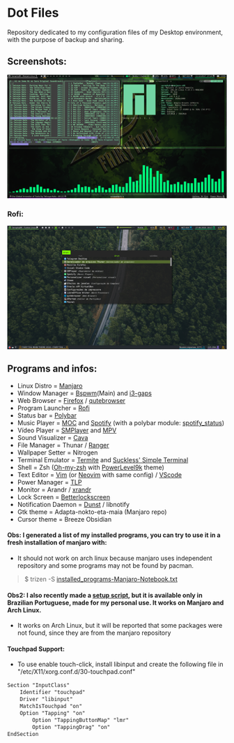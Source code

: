 # Dot Files
Repository dedicated to my configuration files of my Desktop environment, with the purpose of backup and sharing.

## Screenshots:

![Screenshot-1](Screenshots/Screenshot1.png)

### Rofi:

![Screenshot-2](Screenshots/Screenshot2.png)

## Programs and infos:
* Linux Distro =        [Manjaro](https://manjaro.org/)
* Window Manager =      [Bspwm](https://github.com/baskerville/bspwm)(Main) and [i3-gaps](https://github.com/Airblader/i3)
* Web Browser =         [Firefox](https://www.mozilla.org/pt-BR/firefox/new/) / [qutebrowser](https://qutebrowser.org/)
* Program Launcher =    [Rofi](https://github.com/DaveDavenport/rofi)
* Status bar =          [Polybar](https://github.com/jaagr/polybar)
* Music Player =        [MOC](http://moc.daper.net) and [Spotify](https://www.spotify.com/) (with a polybar module: [spotify_status](https://github.com/Jvanrhijn/polybar-spotify))
* Vídeo Player =        [SMPlayer](https://www.smplayer.info/) and [MPV](https://mpv.io/)
* Sound Visualizer =    [Cava](https://github.com/karlstav/cava)
* File Manager =        Thunar / [Ranger](https://github.com/ranger/ranger)
* Wallpaper Setter =    Nitrogen
* Terminal Emulator =   [Termite](https://github.com/thestinger/termite) and [Suckless' Simple Terminal](https://github.com/SeraphyBR/st)
* Shell =               Zsh ([Oh-my-zsh](https://github.com/robbyrussell/oh-my-zsh) with [PowerLevel9k](https://github.com/bhilburn/powerlevel9k) theme)
* Text Editor =         [Vim](https://github.com/vim/vim) (or [Neovim](https://github.com/neovim/neovim) with same config) / [VScode](https://github.com/Microsoft/vscode)
* Power Manager =       [TLP](http://linrunner.de/en/tlp/docs/tlp-linux-advanced-power-management.html )
* Monitor =             Arandr / [xrandr](https://wiki.archlinux.org/index.php/xrandr)  
* Lock Screen =         [Betterlockscreen](https://github.com/pavanjadhaw/betterlockscreen)
* Notification Daemon =  [Dunst](https://github.com/dunst-project/dunst) / libnotify
* Gtk theme =           Adapta-nokto-eta-maia (Manjaro repo)
* Cursor theme =        Breeze Obsidian



#### Obs: I generated a list of my installed programs, you can try to use it in a fresh installation of manjaro with:
* It should not work on arch linux because manjaro uses independent repository and some programs may not be found by pacman.


> $ trizen -S [installed_programs-Manjaro-Notebook.txt](https://github.com/SeraphyBR/DotFiles/blob/master/installled_programs-Manjaro-Notebook.txt)

#### Obs2: I also recently made a [setup script](https://github.com/SeraphyBR/DotFiles/blob/master/setup-dotfiles.sh), but it is available only in Brazilian Portuguese, made for my personal use. It works on Manjaro and Arch Linux.
* It works on Arch Linux, but it will be reported that some packages were not found, since they are from the manjaro repository
#### Touchpad Support: 
* To use enable touch-click, install libinput and create the following file in "/etc/X11/xorg.conf.d/30-touchpad.conf"

```  
Section "InputClass"
	Identifier "touchpad"
	Driver "libinput"
	MatchIsTouchpad "on"
	Option "Tapping" "on"
        Option "TappingButtonMap" "lmr"
        Option "TappingDrag" "on"
EndSection 	
```





